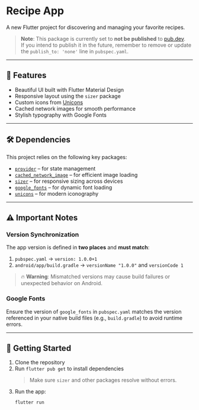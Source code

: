 # Recipe App

A new Flutter project for discovering and managing your favorite recipes.

> **Note**: This package is currently set to **not be published** to [pub.dev](https://pub.dev).  
> If you intend to publish it in the future, remember to remove or update the `publish_to: 'none'` line in `pubspec.yaml`.

---

## 📱 Features

- Beautiful UI built with Flutter Material Design
- Responsive layout using the `sizer` package
- Custom icons from [Unicons](https://unicons.iconscout.com/)
- Cached network images for smooth performance
- Stylish typography with Google Fonts

---

## 🛠️ Dependencies

This project relies on the following key packages:

- [`provider`](https://pub.dev/packages/provider) – for state management
- [`cached_network_image`](https://pub.dev/packages/cached_network_image) – for efficient image loading
- [`sizer`](https://pub.dev/packages/sizer) – for responsive sizing across devices
- [`google_fonts`](https://pub.dev/packages/google_fonts) – for dynamic font loading
- [`unicons`](https://pub.dev/packages/unicons) – for modern iconography

---

## ⚠️ Important Notes

### Version Synchronization

The app version is defined in **two places** and **must match**:

1. `pubspec.yaml` → `version: 1.0.0+1`
2. `android/app/build.gradle` → `versionName "1.0.0"` and `versionCode 1`

> 🔥 **Warning**: Mismatched versions may cause build failures or unexpected behavior on Android.

### Google Fonts

Ensure the version of `google_fonts` in `pubspec.yaml` matches the version referenced in your native build files (e.g., `build.gradle`) to avoid runtime errors.

---

## 🚀 Getting Started

1. Clone the repository
2. Run `flutter pub get` to install dependencies
   > Make sure `sizer` and other packages resolve without errors.
3. Run the app:
   ```bash
   flutter run
   ```
